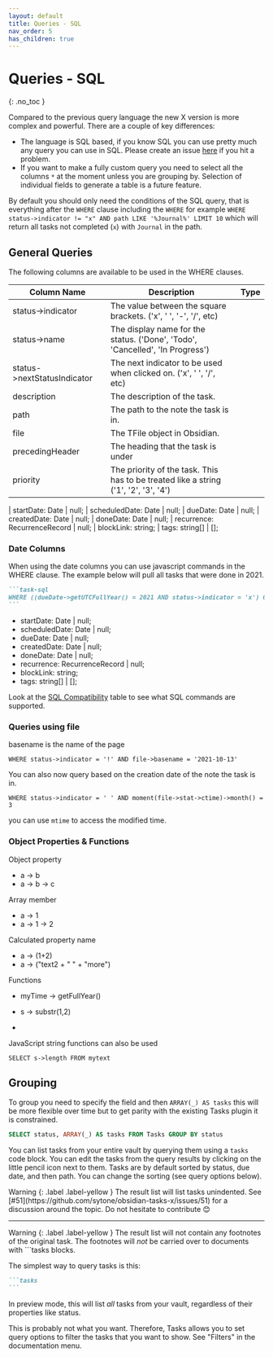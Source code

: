 ```yaml
---
layout: default
title: Queries - SQL
nav_order: 5
has_children: true
---
```


# Queries - SQL

{: .no_toc }

Compared to the previous query language the new X version is more complex and powerful. There are a couple of key differences:

- The language is SQL based, if you know SQL you can use pretty much any query you can use in SQL. Please create an issue [here](https://github.com/sytone/obsidian-tasks-x/issues) if you hit a problem.
- If you want to make a fully custom query you need to select all the columns `*` at the moment unless you are grouping by. Selection of individual fields to generate a table is a future feature.

By default you should only need the conditions of the SQL query, that is everything after the `WHERE` clause including the `WHERE` for example `WHERE status->indicator != "x" AND path LIKE '%Journal%' LIMIT 10` which will return all tasks not completed (`x`) with `Journal` in the path.

## General Queries

The following columns are available to be used in the WHERE clauses.

| Column Name                 | Description                                                                         | Type |
| --------------------------- | ----------------------------------------------------------------------------------- | ---- |
| status->indicator           | The value between the square brackets. ('x', ' ', '-', '/', etc)                    |      |
| status->name                | The display name for the status. ('Done', 'Todo', 'Cancelled', 'In Progress')       |      |
| status->nextStatusIndicator | The next indicator to be used when clicked on.  ('x', ' ', '/', etc)                |      |
| description                 | The description of the task.                                                        |      |
| path                        | The path to the note the task is in.                                                |      |
| file                        | The TFile object in Obsidian.                                                       |      |
| precedingHeader             | The heading that the task is under                                                  |      |
| priority                    | The priority of the task. This has to be treated like a string ('1', '2', '3', '4') |      |

| startDate: Date | null;
| scheduledDate: Date | null;
| dueDate: Date | null;
| createdDate: Date | null;
| doneDate: Date | null;
| recurrence: RecurrenceRecord | null;
| blockLink: string;
| tags: string[] | [];

### Date Columns

When using the date columns you can use javascript commands in the WHERE clause. The example below will pull all tasks that were done in 2021.

````markdown
```task-sql
WHERE ((dueDate->getUTCFullYear() = 2021 AND status->indicator = 'x') OR (dueDate->getUTCFullYear() = 2022 AND status->indicator = ' ')) AND description LIKE '%#%'
```
````

- startDate: Date | null;
- scheduledDate: Date | null;
- dueDate: Date | null;
- createdDate: Date | null;
- doneDate: Date | null;
- recurrence: RecurrenceRecord | null;
- blockLink: string;
- tags: string[] | [];

Look at the [SQL Compatibility](https://github.com/AlaSQL/alasql/wiki/SQL%20keywords) table to see what SQL commands are supported.

### Queries using file

basename is the name of the page

`WHERE status->indicator = '!' AND file->basename = '2021-10-13'`

You can also now query based on the creation date of the note the task is in.

`WHERE status->indicator = ' ' AND moment(file->stat->ctime)->month() = 3`

you can use `mtime` to access the modified time.

### Object Properties & Functions

Object property

- a -> b
- a -> b -> c

Array member

- a -> 1
- a -> 1 -> 2

Calculated property name

- a -> (1+2)
- a -> ("text2 + " " + "more")

Functions

- myTime -> getFullYear()
- s -> substr(1,2)

-
JavaScript string functions can also be used

`SELECT s->length FROM mytext`

## Grouping

To group you need to specify the field and then `ARRAY(_) AS tasks` this will be more flexible over time but to get parity with the existing Tasks plugin it is constrained.

```SQL
SELECT status, ARRAY(_) AS tasks FROM Tasks GROUP BY status
```

You can list tasks from your entire vault by querying them using a `tasks` code block. You can edit the tasks from the query results by clicking on the little pencil icon next to them.
Tasks are by default sorted by status, due date, and then path. You can change the sorting (see query options below).

<div class="code-example" markdown="1">
Warning
{: .label .label-yellow }
The result list will list tasks unindented.
See [#51](https://github.com/sytone/obsidian-tasks-x/issues/51) for a discussion around the topic.
Do not hesitate to contribute 😊

---

Warning
{: .label .label-yellow }
The result list will not contain any footnotes of the original task.
The footnotes will *not* be carried over to documents with ```tasks blocks.
</div>

The simplest way to query tasks is this:

````markdown
```tasks
```
````

In preview mode, this will list *all* tasks from your vault, regardless of their properties like status.

This is probably not what you want.
Therefore, Tasks allows you to set query options to filter the tasks that you want to show.
See "Filters" in the documentation menu.
